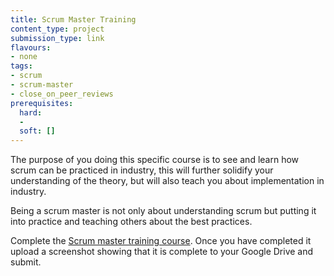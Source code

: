 ```yaml
---
title: Scrum Master Training
content_type: project
submission_type: link
flavours:
- none
tags:
- scrum
- scrum-master
- close_on_peer_reviews
prerequisites:
  hard:
  - 
  soft: []
---
```


The purpose of you doing this specific course is to see and learn how scrum can be practiced in industry, this will further solidify your understanding of the theory, but will also teach you about implementation in industry.

Being a scrum master is not only about understanding scrum but putting it into practice and teaching others about the best practices. 

Complete the [Scrum master training course](https://www.udemy.com/course/scrum-master-training/). Once you have completed it upload a screenshot showing that it is complete to your Google Drive and submit.

